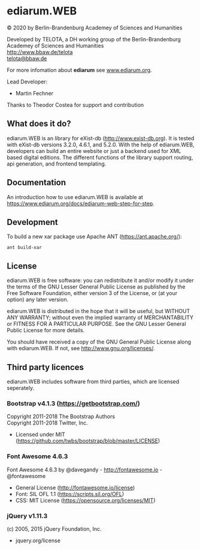 # ediarum.WEB

© 2020 by Berlin-Brandenburg Academey of Sciences and Humanities

Developed by TELOTA, a DH working group of the Berlin-Brandenburg Academey of Sciences and Humanities  
http://www.bbaw.de/telota  
telota@bbaw.de

For more infomation about **ediarum** see www.ediarum.org.

Lead Developer:

* Martin Fechner

Thanks to Theodor Costea for support and contribution

## What does it do?

ediarum.WEB is an library for eXist-db (http://www.exist-db.org). It is tested with eXist-db versions 3.2.0, 4.6.1, and 5.2.0. 
With the help of ediarum.WEB, developers can build an entire website or just a backend used for XML based digital editions. The different functions of the library support routing, api generation, and frontend templating.

## Documentation

An introduction how to use ediarum.WEB is available at https://www.ediarum.org/docs/ediarum-web-step-for-step.

## Development

To build a new xar package use Apache ANT (https://ant.apache.org/):

`ant build-xar`

## License

ediarum.WEB is free software: you can redistribute it and/or modify it under the terms of the GNU Lesser General Public License as published by the Free Software Foundation, either version 3 of the License, or (at your option) any later version.

ediarum.WEB is distributed in the hope that it will be useful,
but WITHOUT ANY WARRANTY; without even the implied warranty of
MERCHANTABILITY or FITNESS FOR A PARTICULAR PURPOSE.  See the
GNU Lesser General Public License for more details.

You should have received a copy of the GNU General Public License
along with ediarum.WEB.  If not, see <http://www.gnu.org/licenses/>.

## Third party licences

ediarum.WEB includes software from third parties, which are licensed seperately. 

### Bootstrap v4.1.3 (https://getbootstrap.com/)

Copyright 2011-2018 The Bootstrap Authors  
Copyright 2011-2018 Twitter, Inc.

* Licensed under MIT (https://github.com/twbs/bootstrap/blob/master/LICENSE)

### Font Awesome 4.6.3 

Font Awesome 4.6.3 by @davegandy - http://fontawesome.io - @fontawesome

* General License (http://fontawesome.io/license) 
* Font: SIL OFL 1.1 (https://scripts.sil.org/OFL)
* CSS: MIT License (https://opensource.org/licenses/MIT)

### jQuery v1.11.3 

(c) 2005, 2015 jQuery Foundation, Inc. 

* jquery.org/license
